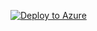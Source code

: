 [![Deploy to Azure](https://aka.ms/deploytoazurebutton)](https://portal.azure.com/#create/Microsoft.Template/uri/https%3A%2F%2Fraw.githubusercontent.com%2Fcgtheflash%2Ftest%2Fmain%2Fvnet-nsg%2F1-Tier-NSG.json)
